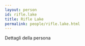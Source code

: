 ```yaml
---
layout: person
id: rifle.lake
title: Rifle Lake
permalink: people/rifle.lake.html
---
```


Dettagli della persona